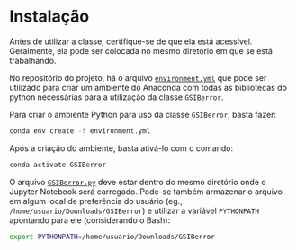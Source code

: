 # Instalação

Antes de utilizar a classe, certifique-se de que ela está acessível. Geralmente, ela pode ser colocada no mesmo diretório em que se está trabalhando.

No repositório do projeto, há o arquivo [`environment.yml`](https://github.com/cfbastarz/GSIBerror/blob/main/environment.yml) que pode ser utilizado para criar um ambiente do Anaconda com todas as bibliotecas do python necessárias para a utilização da classe `GSIBerror`.

Para criar o ambiente Python para uso da classe `GSIBerror`, basta fazer:

```bash linenums="1"
conda env create -f environment.yml
```

Após a criação do ambiente, basta ativá-lo com o comando:

```bash linenums="1"
conda activate GSIBerror
```

O arquivo [`GSIBerror.py`](https://github.com/cfbastarz/GSIBerror/blob/main/GSIBerror.py) deve estar dentro do mesmo diretório onde o Jupyter Notebook será carregado. Pode-se também armazenar o arquivo em algum local de preferência do usuário (eg., `/home/usuario/Downloads/GSIBerror`) e utilizar a variável `PYTHONPATH` apontando para ele (considerando o Bash):

```bash linenums="1"
export PYTHONPATH=/home/usuario/Downloads/GSIBerror
```
